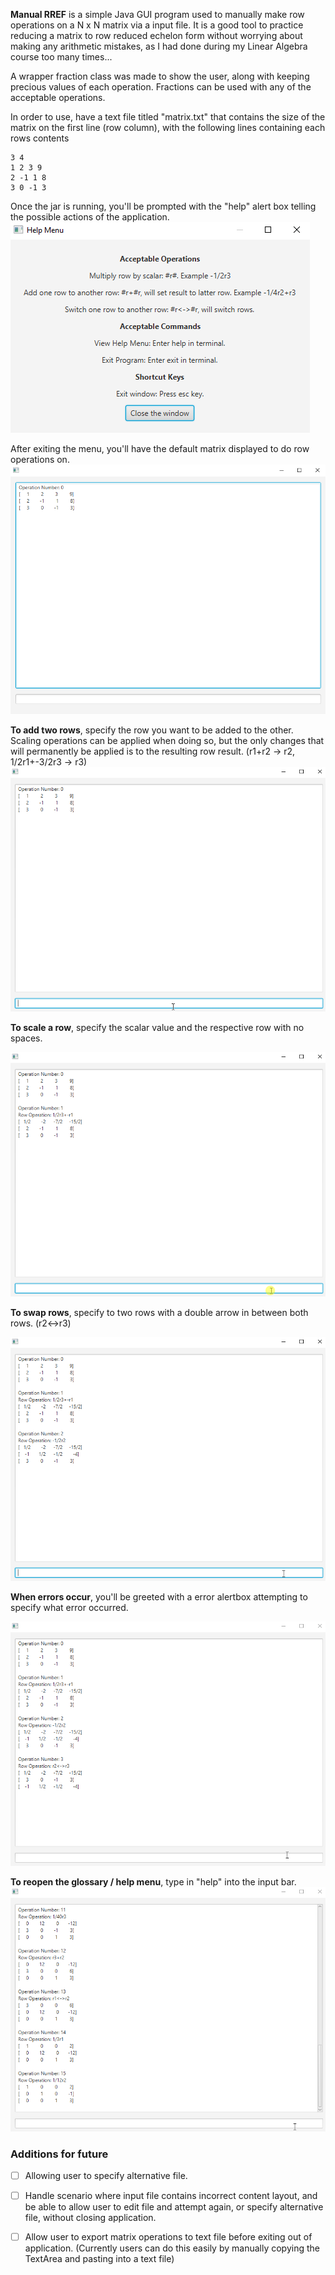 __Manual RREF__ is a simple Java GUI program used to manually make row operations on a N x N matrix via a input file. It is a good tool to practice reducing a matrix to row reduced echelon form without worrying about making any arithmetic mistakes, as I had done during my Linear Algebra course too many times...

A wrapper fraction class was made to show the user, along with keeping precious values of each operation. Fractions can be used with any of the acceptable operations. 

In order to use, have a text file titled "matrix.txt" that contains the size of the matrix on the first line (row column), with the following lines containing each rows contents

```
3 4
1 2 3 9
2 -1 1 8
3 0 -1 3
```

Once the jar is running, you'll be prompted with the "help" alert box telling the possible actions of the application.
![](./images/helpMenu.png)

After exiting the menu, you'll have the default matrix displayed to do row operations on.
![Image of default matrix from text file](./images/defaultMatrix.png)

**To add two rows**, specify the row you want to be added to the other. Scaling operations can be applied when doing so, but the only changes that will permanently be applied is to the resulting row result. (r1+r2 -> r2, 1/2r1+-3/2r3 -> r3)
![Demo of adding two rows](./images/addingRows.gif)

**To scale a row**, specify the scalar value and the respective row with no spaces.

![Demo of scaling one row](./images/scalingRow.gif)

**To swap rows**, specify to two rows with a double arrow in between both rows. (r2<->r3)

![Demo of two rows being swapped](./images/swappingRows.gif)

**When errors occur**, you'll be greeted with a error alertbox attempting to specify what error occurred.

![Demo of error occuring and alertbox appearing](./images/errorBox.gif)

**To reopen the glossary / help menu**, type in "help" into the input bar.
![Demo of opening the help menu by entering the "help" keyword](./images/helpBox.gif)

### Additions for future

- [ ] Allowing user to specify alternative file.

- [ ] Handle scenario where input file contains incorrect content layout, and be able to allow user to edit file and attempt again, or specify alternative file, without closing application. 

- [ ] Allow user to export matrix operations to text file before exiting out of application. (Currently users can do this easily by manually copying the TextArea and pasting into a text file)
